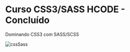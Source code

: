 # Curso CSS3/SASS HCODE - Concluído
Dominando CSS3 com SASS/SCSS 

![cssSass](https://user-images.githubusercontent.com/57469942/133173645-83de38f7-a67d-422a-8d53-803884903e53.png)


